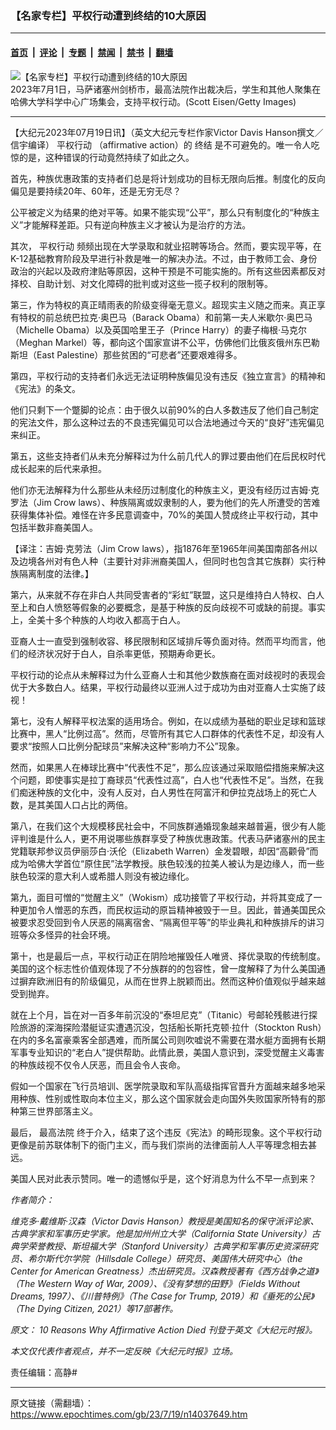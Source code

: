 ### 【名家专栏】平权行动遭到终结的10大原因

---

#### [首页](../../../..?n14037649) &nbsp;|&nbsp; [评论](../../../../../epoch-comment?n14037649) &nbsp;|&nbsp; [专题](../../../../../epoch-special?n14037649) &nbsp;|&nbsp; [禁闻](../../../../../epoch-news?n14037649) &nbsp;|&nbsp; [禁书](../../../../../books?n14037649) &nbsp;|&nbsp; [翻墙](https://github.com/gfw-breaker/nogfw/blob/master/README.md?n14037649)


<div><img alt="【名家专栏】平权行动遭到终结的10大原因" class="attachment-djy_600_400 size-djy_600_400 wp-post-image" src="https://i.epochtimes.com/assets/uploads/2023/07/id14037650-article-image-victor-davis-hanson-1-1200x800-600x400.jpeg"/>
<div class="caption">
 2023年7月1日，马萨诸塞州剑桥市，最高法院作出裁决后，学生和其他人聚集在哈佛大学科学中心广场集会，支持平权行动。(Scott Eisen/Getty Images)
</div></div><hr/><div class="post_content" id="artbody" itemprop="articleBody">
 <!-- article content begin -->
 <p>
  【大纪元2023年07月19日讯】（英文大纪元专栏作家Victor Davis Hanson撰文／信宇编译）
  <ok href="https://www.epochtimes.com/gb/tag/%E5%B9%B3%E6%9D%83%E8%A1%8C%E5%8A%A8.html">
   平权行动
  </ok>
  （affirmative action）的
  <ok href="https://www.epochtimes.com/gb/tag/%E7%BB%88%E7%BB%93.html">
   终结
  </ok>
  是不可避免的。唯一令人吃惊的是，这种错误的行动竟然持续了如此之久。
 </p>
 <p>
  首先，种族优惠政策的支持者们总是将计划成功的目标无限向后推。制度化的反向偏见是要持续20年、60年，还是无穷无尽？
 </p>
 <p>
  公平被定义为结果的绝对平等。如果不能实现“公平”，那么只有制度化的“种族主义”才能解释差距。只有逆向种族主义才被认为是治疗的方法。
 </p>
 <p>
  其次，
  <ok href="https://www.epochtimes.com/gb/tag/%E5%B9%B3%E6%9D%83%E8%A1%8C%E5%8A%A8.html">
   平权行动
  </ok>
  频频出现在大学录取和就业招聘等场合。然而，要实现平等，在K-12基础教育阶段及早进行补救是唯一的解决办法。不过，由于教师工会、身份政治的兴起以及政府津贴等原因，这种干预是不可能实施的。所有这些因素都反对择校、自助计划、对文化障碍的批判或对这些一揽子权利的限制等。
 </p>
 <p>
  第三，作为特权的真正晴雨表的阶级变得毫无意义。超现实主义随之而来。真正享有特权的前总统巴拉克‧奥巴马（Barack Obama）和前第一夫人米歇尔‧奥巴马（Michelle Obama）以及英国哈里王子（Prince Harry）的妻子梅根‧马克尔（Meghan Markel）等，都向这个国家宣讲不公平，仿佛他们比俄亥俄州东巴勒斯坦（East Palestine）那些贫困的“可悲者”还要艰难得多。
 </p>
 <p>
  第四，平权行动的支持者们永远无法证明种族偏见没有违反《独立宣言》的精神和《宪法》的条文。
 </p>
 <p>
  他们只剩下一个蹩脚的论点：由于很久以前90%的白人多数违反了他们自己制定的宪法文件，那么这种过去的不良违宪偏见可以合法地通过今天的“良好”违宪偏见来纠正。
 </p>
 <p>
  第五，这些支持者们从未充分解释过为什么前几代人的罪过要由他们在后民权时代成长起来的后代来承担。
 </p>
 <p>
  他们亦无法解释为什么那些从未经历过制度化的种族主义，更没有经历过吉姆‧克罗法（Jim Crow laws）、种族隔离或奴隶制的人，要为他们的先人所遭受的苦难获得集体补偿。难怪在许多民意调查中，70%的美国人赞成终止平权行动，其中包括半数非裔美国人。
 </p>
 <p>
  【译注：吉姆‧克劳法（Jim Crow laws），指1876年至1965年间美国南部各州以及边境各州对有色人种（主要针对非洲裔美国人，但同时也包含其它族群）实行种族隔离制度的法律。】
 </p>
 <p>
  第六，从来就不存在非白人共同受害者的“彩虹”联盟，这只是维持白人特权、白人至上和白人愤怒等假象的必要概念，是基于种族的反向歧视不可或缺的前提。事实上，全美十多个种族的人均收入都高于白人。
 </p>
 <p>
  亚裔人士一直受到强制收容、移民限制和区域排斥等负面对待。然而平均而言，他们的经济状况好于白人，自杀率更低，预期寿命更长。
 </p>
 <p>
  平权行动的论点从未解释过为什么亚裔人士和其他少数族裔在面对歧视时的表现会优于大多数白人。结果，平权行动最终以亚洲人过于成功为由对亚裔人士实施了歧视！
 </p>
 <p>
  第七，没有人解释平权法案的适用场合。例如，在以成绩为基础的职业足球和篮球比赛中，黑人“比例过高”。然而，尽管所有其它人口群体的代表性不足，却没有人要求“按照人口比例分配球员”来解决这种“影响力不公”现象。
 </p>
 <p>
  然而，如果黑人在棒球比赛中“代表性不足”，那么应该通过采取赔偿措施来解决这个问题，即使事实是拉丁裔球员“代表性过高”，白人也“代表性不足”。当然，在我们痴迷种族的文化中，没有人反对，白人男性在阿富汗和伊拉克战场上的死亡人数，是其美国人口占比的两倍。
 </p>
 <p>
  第八，在我们这个大规模移民社会中，不同族群通婚现象越来越普遍，很少有人能评判谁是什么人，更不用说哪些族群享受了种族优惠政策。代表马萨诸塞州的民主党籍联邦参议员伊丽莎白‧沃伦（Elizabeth Warren）金发碧眼，却因“高颧骨”而成为哈佛大学首位“原住民”法学教授。肤色较浅的拉美人被认为是边缘人，而一些肤色较深的意大利人或希腊人则没有被边缘化。
 </p>
 <p>
  第九，面目可憎的“觉醒主义”（Wokism）成功接管了平权行动，并将其变成了一种更加令人憎恶的东西，而民权运动的原旨精神被毁于一旦。因此，普通美国民众被要求忍受回到令人厌恶的隔离宿舍、“隔离但平等”的毕业典礼和种族排斥的讲习班等众多怪异的社会环境。
 </p>
 <p>
  第十，也是最后一点，平权行动正在阴险地摧毁任人唯贤、择优录取的传统制度。美国的这个标志性价值观体现了不分族群的的包容性，曾一度解释了为什么美国通过摒弃欧洲旧有的阶级偏见，从而在世界上脱颖而出。然而这种价值观似乎越来越受到抛弃。
 </p>
 <p>
  就在上个月，旨在对一百多年前沉没的“泰坦尼克”（Titanic）号邮轮残骸进行探险旅游的深海探险潜艇证实遭遇沉没，包括船长斯托克顿‧拉什（Stockton Rush）在内的多名富豪乘客全部遇难，而所属公司则吹嘘说不需要在潜水艇方面拥有长期军事专业知识的“老白人”提供帮助。此情此景，美国人意识到，深受觉醒主义毒害的种族歧视不仅令人厌恶，而且会令人丧命。
 </p>
 <p>
  假如一个国家在飞行员培训、医学院录取和军队高级指挥官晋升方面越来越多地采用种族、性别或性取向本位主义，那么这个国家就会走向国外失败国家所特有的那种第三世界部落主义。
 </p>
 <p>
  最后，
  <ok href="https://www.epochtimes.com/gb/tag/%E6%9C%80%E9%AB%98%E6%B3%95%E9%99%A2.html">
   最高法院
  </ok>
  终于介入，结束了这个违反《宪法》的畸形现象。这个平权行动更像是前苏联体制下的衙门主义，而与我们崇尚的法律面前人人平等理念相去甚远。
 </p>
 <p>
  美国人民对此表示赞同。唯一的遗憾似乎是，这个好消息为什么不早一点到来？
 </p>
 <p>
  <em>
   作者简介：
  </em>
 </p>
 <p>
  <em>
   维克多‧戴维斯‧汉森（Victor Davis Hanson）教授是美国知名的保守派评论家、古典学家和军事历史学家。他是加州州立大学（California State University）古典学荣誉教授、斯坦福大学（Stanford University）古典学和军事历史资深研究员、希尔斯代尔学院（Hillsdale College）研究员、美国伟大研究中心（the Center for American Greatness）杰出研究员。汉森教授著有《西方战争之道》（The Western Way of War, 2009）、《没有梦想的田野》（Fields Without Dreams, 1997）、《川普特例》（The Case for Trump, 2019）和《垂死的公民》（The Dying Citizen, 2021）等17部著作。
  </em>
 </p>
 <p>
  <em>
   原文：
   <ok href="https://www.theepochtimes.com/10-reasons-why-affirmative-action-died_5399366.html">
    10 Reasons Why Affirmative Action Died
   </ok>
   刊登于英文《大纪元时报》。
  </em>
 </p>
 <p>
  <em>
   本文仅代表作者观点，并不一定反映《大纪元时报》立场。
  </em>
 </p>
 <p>
  责任编辑：高静#
 </p>
 <!-- article content end -->
 <div id="below_article_ad">
 </div>
</div>


---

原文链接（需翻墙）：https://www.epochtimes.com/gb/23/7/19/n14037649.htm